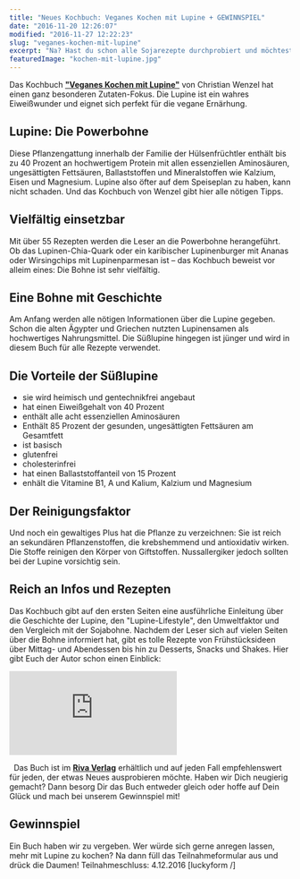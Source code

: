```yaml
---
title: "Neues Kochbuch: Veganes Kochen mit Lupine + GEWINNSPIEL"
date: "2016-11-20 12:26:07"
modified: "2016-11-27 12:22:23"
slug: "veganes-kochen-mit-lupine"
excerpt: "Na? Hast du schon alle Sojarezepte durchprobiert und möchtest Dich an etwas Neuem versuchen? Dann könnte dieses Kochbuch etwas für Dich sein! "
featuredImage: "kochen-mit-lupine.jpg"
---
```


Das Kochbuch **["Veganes Kochen mit Lupine"](https://www.m-vg.de/riva/shop/article/11560-vegan-kochen-mit-lupine/)** von Christian Wenzel hat einen ganz besonderen Zutaten-Fokus. Die Lupine ist ein wahres Eiweißwunder und eignet sich perfekt für die vegane Ernärhung.

## Lupine: Die Powerbohne

Diese Pflanzengattung innerhalb der Familie der Hülsenfrüchtler enthält bis zu 40 Prozent an hochwertigem Protein mit allen essenziellen Aminosäuren, ungesättigten Fettsäuren, Ballaststoffen und Mineralstoffen wie Kalzium, Eisen und Magnesium. Lupine also öfter auf dem Speiseplan zu haben, kann nicht schaden. Und das Kochbuch von Wenzel gibt hier alle nötigen Tipps.

## Vielfältig einsetzbar

Mit über 55 Rezepten werden die Leser an die Powerbohne herangeführt. Ob das Lupinen-Chia-Quark oder ein karibischer Lupinenburger mit Ananas oder Wirsingchips mit Lupinenparmesan ist – das Kochbuch beweist vor alleim eines: Die Bohne ist sehr vielfältig.

## Eine Bohne mit Geschichte

Am Anfang werden alle nötigen Informationen über die Lupine gegeben. Schon die alten Ägypter und Griechen nutzten Lupinensamen als hochwertiges Nahrungsmittel. Die Süßlupine hingegen ist jünger und wird in diesem Buch für alle Rezepte verwendet.

## Die Vorteile der Süßlupine

*   sie wird heimisch und gentechnikfrei angebaut
*   hat einen Eiweißgehalt von 40 Prozent
*   enthält alle acht essenziellen Aminosäuren
*   Enthält 85 Prozent der gesunden, ungesättigten Fettsäuren am Gesamtfett
*   ist basisch
*   glutenfrei
*   cholesterinfrei
*   hat einen Ballaststoffanteil von 15 Prozent
*   enhält die Vitamine B1, A und Kalium, Kalzium und Magnesium

## Der Reinigungsfaktor

Und noch ein gewaltiges Plus hat die Pflanze zu verzeichnen: Sie ist reich an sekundären Pflanzenstoffen, die krebshemmend und antioxidativ wirken. Die Stoffe reinigen den Körper von Giftstoffen. Nussallergiker jedoch sollten bei der Lupine vorsichtig sein.

## Reich an Infos und Rezepten

Das Kochbuch gibt auf den ersten Seiten eine ausführliche Einleitung über die Geschichte der Lupine, den "Lupine-Lifestyle", den Umweltfaktor und den Vergleich mit der Sojabohne. Nachdem der Leser sich auf vielen Seiten über die Bohne informiert hat, gibt es tolle Rezepte von Frühstücksideen über Mittag- und Abendessen bis hin zu Desserts, Snacks und Shakes. Hier gibt Euch der Autor schon einen Einblick: <style>.embed-container { position: relative; padding-bottom: 56.25%; height: 0; overflow: hidden; max-width: 100%; } .embed-container iframe, .embed-container object, .embed-container embed { position: absolute; top: 0; left: 0; width: 100%; height: 100%; }</style>

<iframe src="https://www.youtube.com/embed/B7syCB9Nob4" width="300" height="150" frameborder="0" allowfullscreen="allowfullscreen"></iframe>

  Das Buch ist im **[Riva Verlag](https://www.m-vg.de/riva/shop/home/)** erhältlich und auf jeden Fall empfehlenswert für jeden, der etwas Neues ausprobieren möchte. Haben wir Dich neugierig gemacht? Dann besorg Dir das Buch entweder gleich oder hoffe auf Dein Glück und mach bei unserem Gewinnspiel mit!

## Gewinnspiel

Ein Buch haben wir zu vergeben. Wer würde sich gerne anregen lassen, mehr mit Lupine zu kochen? Na dann füll das Teilnahmeformular aus und drück die Daumen! Teilnahmeschluss: 4.12.2016 \[luckyform /\]